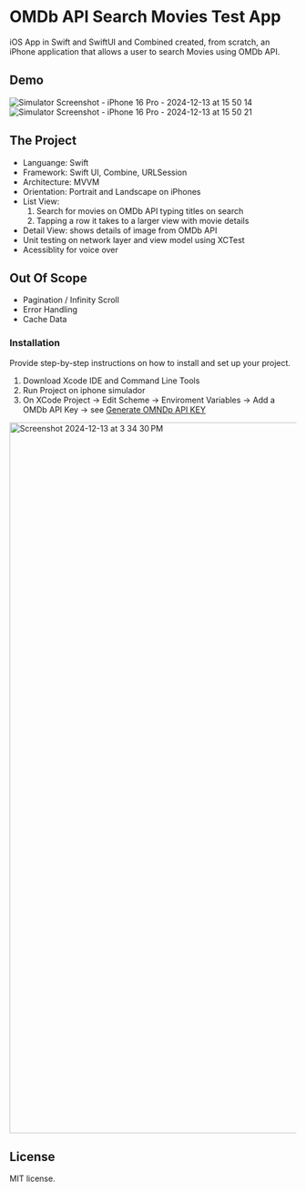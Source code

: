# OMDb API Search Movies Test App

iOS App in Swift and SwiftUI and Combined created, from scratch, an iPhone application that allows a user to search Movies using OMDb API.

## Demo

![Simulator Screenshot - iPhone 16 Pro - 2024-12-13 at 15 50 14](https://github.com/user-attachments/assets/d412f3f9-85c0-4bf9-8120-07b2e12ad16f)
![Simulator Screenshot - iPhone 16 Pro - 2024-12-13 at 15 50 21](https://github.com/user-attachments/assets/3220eb54-6f57-47be-b66d-92692204cf0c)



## The Project
- Languange: Swift   
- Framework: Swift UI, Combine, URLSession   
- Architecture: MVVM
- Orientation: Portrait and Landscape on iPhones    
- List View:   
  1. Search for movies on OMDb API typing titles on search
  2. Tapping a row it takes to a larger view with movie details 
- Detail View: shows details of image from OMDb API   
- Unit testing on network layer and view model using XCTest
- Acessiblity for voice over

## Out Of Scope
- Pagination / Infinity Scroll
- Error Handling
- Cache Data

### Installation

Provide step-by-step instructions on how to install and set up your project.

1. Download Xcode IDE and Command Line Tools
2. Run Project on iphone simulador
3. On XCode Project -> Edit Scheme -> Enviroment Variables -> Add a OMDb API Key -> see [Generate OMNDp API KEY](https://www.omdbapi.com/apikey.aspx)

<img width="1249" alt="Screenshot 2024-12-13 at 3 34 30 PM" src="https://github.com/user-attachments/assets/4c57b1e2-e217-466e-8a19-cb4bfaab8ee1" />

## License

MIT license.

